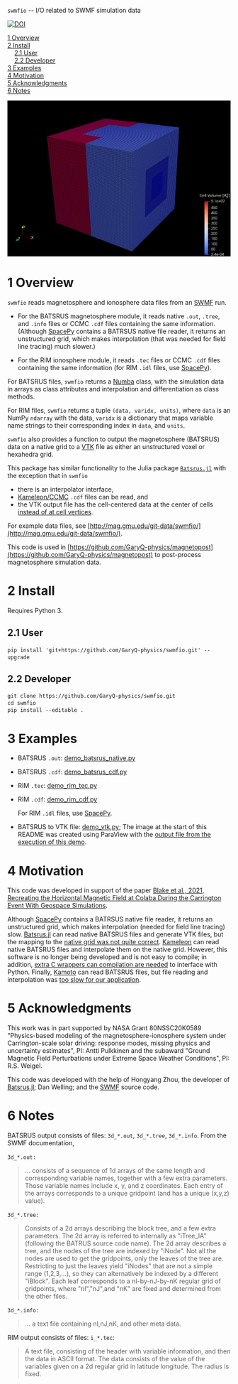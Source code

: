 `swmfio` -- I/O related to SWMF simulation data

[![DOI](https://zenodo.org/badge/353944170.svg)](https://zenodo.org/badge/latestdoi/353944170)

<!--- TOC --->

 [1 Overview](#1-overview)<br/>
 [2 Install](#2-install)<br/>
&nbsp;&nbsp;&nbsp; [2.1 User](#21-user)<br/>
&nbsp;&nbsp;&nbsp; [2.2 Developer](#22-developer)<br/>
 [3 Examples](#3-examples)<br/>
 [4 Motivation](#4-motivation)<br/>
 [5 Acknowledgments](#5-acknowledgments)<br/>
 [6 Notes](#6-notes)<br/>

<!--- /TOC --->

![ParaView](doc/paraview.png)

# 1 Overview

`swmfio` reads magnetosphere and ionosphere data files from an [SWMF](https://clasp.engin.umich.edu/research/theory-computational-methods/swmf-downloadable-software/) run.
* For the BATSRUS magnetosphere module, it reads native `.out`, `.tree`, and `.info` files or CCMC `.cdf` files containing the same information. (Although [SpacePy](https://spacepy.org) contains a BATRSUS native file reader, it returns an unstructured grid, which makes interpolation (that was needed for field line tracing) much slower.)


* For the RIM ionosphere module, it reads `.tec` files or CCMC `.cdf` files containing the same information (for RIM `.idl` files, use [SpacePy](https://spacepy.github.io/autosummary/spacepy.pybats.rim.html)). 

For BATSRUS files, `swmfio` returns a [Numba](https://numba.pydata.org/) class, with the simulation data in arrays as class attributes and interpolation and differentiation as class methods.

For RIM files, `swmfio` returns a tuple `(data, varidx, units)`, where `data` is an NumPy `ndarray` with the data, `varidx` is a dictionary that maps variable name strings to their corresponding index in `data`, and `units`.

`swmfio` also provides a function to output the magnetosphere (BATSRUS) data on a native grid to a [VTK](https://vtk.org/) file as either an unstructured voxel or hexahedra grid.

This package has similar functionality to the Julia package [`Batsrus.jl`](https://github.com/henry2004y/Batsrus.jl)
with the exception that in `swmfio`
* there is an interpolator interface,
* [Kameleon/CCMC](https://ccmc.gsfc.nasa.gov/Kameleon/) `.cdf` files can be read, and
* the VTK output file has the cell-centered data at the center of cells [instead of at cell vertices](https://github.com/henry2004y/Batsrus.jl/issues/3).

For example data files, see [http://mag.gmu.edu/git-data/swmfio/](http://mag.gmu.edu/git-data/swmfio/).

This code is used in [https://github.com/GaryQ-physics/magnetopost](https://github.com/GaryQ-physics/magnetopost) to post-process magnetosphere simulation data.

# 2 Install

Requires Python 3.

## 2.1 User

```
pip install 'git+https://github.com/GaryQ-physics/swmfio.git' --upgrade
```

## 2.2 Developer

```
git clone https://github.com/GaryQ-physics/swmfio.git
cd swmfio
pip install --editable .
```

# 3 Examples

* BATSRUS `.out`: [demo_batsrus_native.py](https://github.com/GaryQ-physics/swmfio/blob/main/demo_native.py)
* BATSRUS `.cdf`: [demo_batsrus_cdf.py](https://github.com/GaryQ-physics/swmfio/blob/main/demo_cdf.py)


* RIM `.tec`: [demo_rim_tec.py](https://github.com/GaryQ-physics/swmfio/blob/main/demo_rim_tec.py) 
* RIM `.cdf`: [demo_rim_cdf.py](https://github.com/GaryQ-physics/swmfio/blob/main/demo_rim_cdf.py)

    For RIM `.idl` files, use [SpacePy](https://spacepy.github.io/autosummary/spacepy.pybats.rim.html).


* BATSRUS to VTK file: [demo_vtk.py](https://github.com/GaryQ-physics/swmfio/blob/main/demo_vtk.py); The image at the start of this README was created using ParaView with the [output file from the execution of this demo](http://mag.gmu.edu/git-data/swmfio/3d__var_2_e20190902-041000-000.vtk).


# 4 Motivation

This code was developed in support of the paper [Blake et al., 2021, Recreating the Horizontal Magnetic Field at Colaba During the Carrington Event With Geospace Simulations](https://doi.org/10.1029/2020SW002585).

Although [SpacePy](https://spacepy.org) contains a BATRSUS native file reader, it returns an unstructured grid, which makes interpolation (needed for field line tracing) slow. [Batsrus.jl](https://github.com/henry2004y/Batsrus.jl) can read native BATSRUS files and generate VTK files, but the mapping to the [native grid was not quite correct](https://github.com/henry2004y/Batsrus.jl/issues/3). [Kameleon](https://ccmc.gsfc.nasa.gov/Kameleon/) can read native BATSRUS files and interpolate them on the native grid. However, this software is no longer being developed and is not easy to compile; in addition, [extra C wrappers can compilation are needed](https://github.com/rweigel/kameleon) to interface with Python. Finally, [Kamoto](https://github.com/nasa/Kamodo) can read BATSRUS files, but file reading and interpolation was [too slow for our application](https://github.com/nasa/Kamodo/issues/21).

# 5 Acknowledgments

This work was in part supported by NASA Grant 80NSSC20K0589 "Physics-based modeling of the magnetosphere-ionosphere system under Carrington-scale solar driving: response modes, missing physics and uncertainty estimates", PI: Antti Pulkkinen and the subaward "Ground Magnetic Field Perturbations under Extreme Space Weather Conditions", PI: R.S. Weigel.

This code was developed with the help of Hongyang Zhou, the developer of [Batsrus.jl](https://github.com/henry2004y/Batsrus.jl); Dan Welling; and the [SWMF](https://clasp.engin.umich.edu/research/theory-computational-methods/swmf-downloadable-software/) source code.

# 6 Notes

BATSRUS output consists of files: `3d_*.out`, `3d_*.tree`, `3d_*.info`. From the SWMF documentation,

`3d_*.out:`
> ... consists of a sequence of 1d arrays of the same length and corresponding variable names, together with a few extra parameters. Those variable names include x, y, and z coordinates. Each entry of the arrays corresponds to a unique gridpoint (and has a unique (x,y,z) value).

`3d_*.tree:`
> Consists of a 2d arrays describing the block tree, and a few extra parameters. The 2d array is referred to internally as "iTree_IA" (following the BATRUS source code name). The 2d array describes a tree, and the nodes of the tree are indexed by "iNode". Not all the nodes are used to get the gridpoints, only the leaves of the tree are. Restricting to just the leaves  yield "iNodes" that are not a simple range (1,2,3,...), so they can alternatively be indexed by a different "iBlock". Each leaf corresponds to a nI-by-nJ-by-nK regular grid of gridpoints, where "nI","nJ",and "nK" are fixed and determined from the other files.

`3d_*.info:`
> ... a text file containing nI,nJ,nK, and other meta data.

RIM output consists of files: `i_*.tec`:
> A text file, consisting of the header with variable information, and then the data in ASCII format. The data consists of the value of the variables given on a 2d regular grid in latitude longitude. The radius is fixed.
